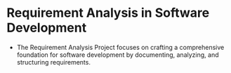 # Requirement Analysis in Software Development
- The Requirement Analysis Project focuses on crafting a comprehensive foundation for software development by documenting, analyzing, and structuring requirements.
